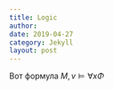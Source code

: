 ```yaml
---
title: Logic
author: 
date: 2019-04-27
category: Jekyll
layout: post
---
```


Вот формула  $M, v \models \forall x \Phi$
